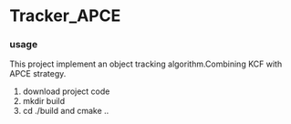 # Tracker_APCE
### usage
This project implement an object tracking algorithm.Combining KCF with APCE strategy.
1. download project code
2. mkdir build
3. cd ./build and cmake ..
